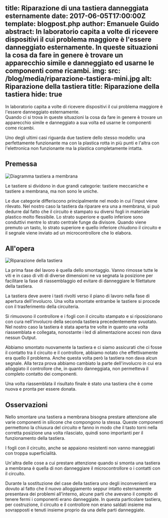 title: Riparazione di una tastiera danneggiata esternamente
date: 2017-06-05T17:00:00Z
template: blogpost.php
author: Emanuele Guido
abstract: In laboratorio capita a volte di ricevere dispositivi il cui problema maggiore è l'essere danneggiato esternamente. In queste situazioni la cosa da fare in genere è trovare un apparecchio simile e danneggiato ed usarne le componenti come ricambi.
img:
    src: /blog/media/riparazione-tastiera-mini.jpg
    alt: Riparazione della tastiera
    title: Riparazione della tastiera
    hide: true
---

In laboratorio capita a volte di ricevere dispositivi il cui problema maggiore è l'essere danneggiato esternamente.  
Quando ci si trova in queste situazioni la cosa da fare in genere è trovare un apparecchio simile e danneggiato a
sua volta ed usarne le componenti come ricambi.

Uno degli ultimi casi riguarda due tastiere dello stesso modello: una perfettamente funzionante ma con la plastica
rotta in più punti e l'altra con l'elettronica non funzionante ma la plastica completamente intatta.

## Premessa

<img class="decorativa" src="/blog/media/Membrane_keyboard_diagram_FULL_SCALE.png" alt="Diagramma tastiera a membrana" title="Diagramma di una tastiera a membrana">

Le tastiere si dividono in due grandi categorie: tastiere meccaniche e tastiere a membrana, ma non sono le uniche.

Le due categorie differiscono principalmente nel modo in cui l'input viene rilevato. Nel nostro caso la tastiera
da riparare era una a membrana, si può dedurre dal fatto che il circuito è stampato su diversi fogli in materiale
plastico molto flessibile. Lo strato superiore e quello inferiore sono conduttivi mentre lo strato centrale funge
da divisore. Quando viene premuto un tasto, lo strato superiore e quello inferiore chiudono il circuito e il
segnale viene inviato ad un microcontrollore che lo elabora.

## All'opera

<img class="decorativa-flow" src="riparazione-tastiera.jpg" alt="Riparazione della tastiera" title="Riparazione della tastiera">

La prima fase del lavoro è quella dello smontaggio. Vanno rimosse tutte le viti e in caso di viti di diverse
dimensioni ne va segnata la posizione per facilitare la fase di riassemblaggio ed evitare di danneggiare le
filettature della tastiera.

La tastiera deve avere i tasti rivolti verso il piano di lavoro nella fase di apertura
dell'involucro. Una volta smontate entrambe le tastiere si procede con il trasferimento della circuiteria.

Si rimuovono il controllore e i fogli con il circuito stampato e si riposizionano con cura nell'involucro della
seconda tastiera precedentemente svuotato.  
Nel nostro caso la tastiera è stata aperta tre volte in quanto una
volta riassemblata e collegata, nonostante i led di alimentazione accesi non dava nessun Output.

Abbiamo smontato nuovamente la tastiera e ci siamo assicurati che ci fosse il contatto tra il circuito e il controllore,
abbiamo notato che effettivamente era quello il problema. Anche questa volta però la tastiera non dava alcun
segnale. Alla terza prova abbiamo cambiato la parte dell'involucro in cui era alloggiato il controllore che, in
quanto danneggiata, non permetteva il completo contatto dei componenti.

Una volta riassemblata il risultato finale è stato una tastiera che è come nuova e pronta per essere donata.

## Osservazioni

Nello smontare una tastiera a membrana bisogna prestare attenzione alle varie componenti in silicone che compongono 
la stessa. Queste componenti permettono la chiusura del circuito e fanno in modo che il tasto torni nella corretta
posizione una volta rilasciato, quindi sono importanti per il funzionamento della tastiera.

I fogli con il circuito, anche se appaiono resistenti non vanno maneggiati con troppa superficialità.

Un'altra delle cose a cui prestare attenzione quando si smonta una tastiera a membrana è quella di non danneggiare
il microcontrollore o i contatti con il circuito.

Durante la sostituzione del case della tastiera uno degli inconvenienti era dovuto al fatto che il nuovo
alloggiamento seppur intatto esternamente presentava dei problemi all'interno, alcune parti che avevano il compito
di tenere fermi i componenti erano danneggiate. In questa particolare tastiera, per costruzione, il circuito e il
controllore non erano saldati insieme ma sovrapposti e tenuti insieme proprio da una delle parti danneggiate.
